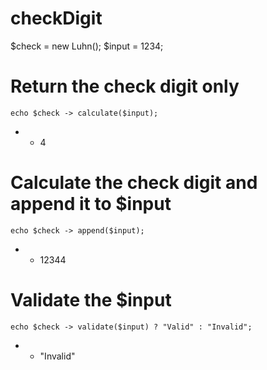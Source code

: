 # checkDigit

$check = new Luhn();
$input = 1234;

# Return the check digit only
```
echo $check -> calculate($input);
```
* * 4

# Calculate the check digit and append it to $input
```
echo $check -> append($input);
```
* * 12344

# Validate the $input
```
echo $check -> validate($input) ? "Valid" : "Invalid";
```
* * "Invalid"
